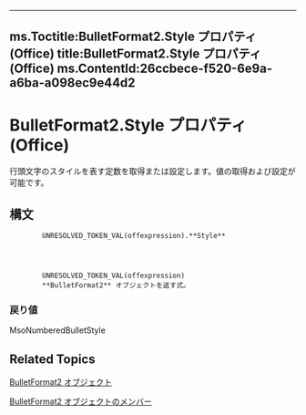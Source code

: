 

---
ms.Toctitle:BulletFormat2.Style プロパティ (Office)
title:BulletFormat2.Style プロパティ (Office)
ms.ContentId:26ccbece-f520-6e9a-a6ba-a098ec9e44d2
---
# BulletFormat2.Style プロパティ (Office)




行頭文字のスタイルを表す定数を取得または設定します。値の取得および設定が可能です。

## 構文

            UNRESOLVED_TOKEN_VAL(offexpression).**Style**




            UNRESOLVED_TOKEN_VAL(offexpression)
            **BulletFormat2** オブジェクトを返す式。

### 戻り値
MsoNumberedBulletStyle





## Related Topics

[BulletFormat2 オブジェクト](ad4c2a05-c34d-fbd4-6b12-3153b94d2c4e.md)

[BulletFormat2 オブジェクトのメンバー](1a86b4e3-0c8c-1900-708f-37486bf71169.md)




